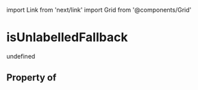 import Link from 'next/link'
import Grid from '@components/Grid'

# isUnlabelledFallback

undefined

## Property of




